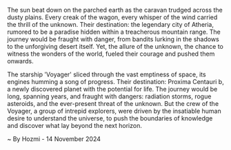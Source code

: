 
The sun beat down on the parched earth as the caravan trudged across the dusty plains. Every creak of the wagon, every whisper of the wind carried the thrill of the unknown. Their destination: the legendary city of Atheria, rumored to be a paradise hidden within a treacherous mountain range. The journey would be fraught with danger, from bandits lurking in the shadows to the unforgiving desert itself. Yet, the allure of the unknown, the chance to witness the wonders of the world, fueled their courage and pushed them onwards.

The starship 'Voyager' sliced through the vast emptiness of space, its engines humming a song of progress. Their destination: Proxima Centauri b, a newly discovered planet with the potential for life. The journey would be long, spanning years, and fraught with dangers: radiation storms, rogue asteroids, and the ever-present threat of the unknown. But the crew of the Voyager, a group of intrepid explorers, were driven by the insatiable human desire to understand the universe, to push the boundaries of knowledge and discover what lay beyond the next horizon. 

~ By Hozmi - 14 November 2024
